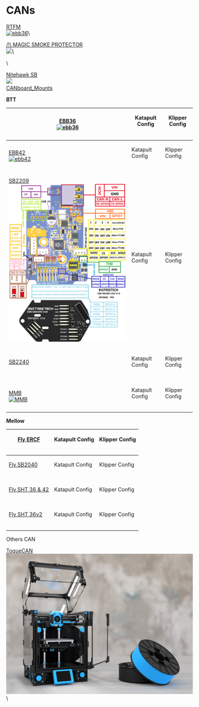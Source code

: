 # CANs

[RTFM\
![ebb36](https://camo.githubusercontent.com/b4a0cd4d9fe8061f274e23039525f986246b5eac7fcc118fa6eaa00324bd8e9d/68747470733a2f2f6d656469612e666f72676563646e2e6e65742f617661746172732f3130312f3937382f3633363332373035393536313835383232392e706e67)](https://canbus.esoterical.online/)\\

[/!\ MAGIC SMOKE PROTECTOR\
![](https://camo.githubusercontent.com/46bdb027ebc9c6bb10ae2a32ea9025fa9e71244503cd03c7bda5caeb5db6eaaf/68747470733a2f2f6d656469612e7072696e7461626c65732e636f6d2f6d656469612f7072696e74732f3634323030312f696d616765732f353037303235385f63336163613866632d643931302d346364382d393163392d3433316437383835646632315f65383738343964332d336439632d346663612d386231332d3334623436363661656139312f7468756d62732f696e736964652f31323830783936302f6a70672f70726f74332e77656270)](https://www.printables.com/fr/model/642001-voron-stealthburner-sb2209-misalignment-protector)\\

\\

[Nitehawk SB\
![](https://github.com/MotorDynamicsLab/Nitehawk-SB/raw/master/Images/nitehawk_sb_logo.svg)](https://github.com/MotorDynamicsLab/Nitehawk-SB)\
[CANboard\_Mounts](https://github.com/KayosMaker/CANboard_Mounts)

**BTT**

| <p><a href="https://github.com/bigtreetech/EBB/tree/master/EBB%20CAN%20V1.1%20(STM32G0B1)/EBB36%20CAN%20V1.1">EBB36<br><img src="https://github.com/bigtreetech/EBB/raw/master/EBB%20CAN%20V1.0%20(STM32F072)/EBB36%20CAN%20V1.0/Hardware/EBB36%20CAN%20V1.0-PIN.png" alt="ebb36"></a></p>                                        | <p>Katapult Config<br><a href="https://canbus.esoterical.online/toolhead_flashing/common_hardware/BigTreeTech%20EBB36%20V1.2/README.html"><img src="https://user-images.githubusercontent.com/124253477/228764838-d75c7bc4-a27f-4c3a-b6c8-ef0e78f49f4f.png" alt=""></a></p>                                                                                                                                                                                                                                                                                                                                                                                                                                                                                                                                                                                                                                                                                                            | <p>Klipper Config<br><a href="https://canbus.esoterical.online/toolhead_flashing/common_hardware/BigTreeTech%20EBB36%20V1.2/README.html"><img src="https://user-images.githubusercontent.com/124253477/221349102-cd2f4060-9c29-44aa-b722-9883262b2fc3.png" alt=""></a></p>                                                                                                                                                                                                                                                                                                                                                                                                                                                                                                                                                                                                                                                                                                            |
| --------------------------------------------------------------------------------------------------------------------------------------------------------------------------------------------------------------------------------------------------------------------------------------------------------------------------------- | -------------------------------------------------------------------------------------------------------------------------------------------------------------------------------------------------------------------------------------------------------------------------------------------------------------------------------------------------------------------------------------------------------------------------------------------------------------------------------------------------------------------------------------------------------------------------------------------------------------------------------------------------------------------------------------------------------------------------------------------------------------------------------------------------------------------------------------------------------------------------------------------------------------------------------------------------------------------------------------- | ------------------------------------------------------------------------------------------------------------------------------------------------------------------------------------------------------------------------------------------------------------------------------------------------------------------------------------------------------------------------------------------------------------------------------------------------------------------------------------------------------------------------------------------------------------------------------------------------------------------------------------------------------------------------------------------------------------------------------------------------------------------------------------------------------------------------------------------------------------------------------------------------------------------------------------------------------------------------------------- |
| <p><a href="https://github.com/bigtreetech/EBB/tree/master/EBB%20CAN%20V1.1%20(STM32G0B1)/EBB42%20CAN%20V1.1">EBB42<br><img src="https://github.com/bigtreetech/EBB/raw/master/EBB%20CAN%20V1.0%20(STM32F072)/EBB42%20CAN%20V1.0/Hardware/EBB42%20CAN%20V1.0-PIN.png" alt="ebb42"></a></p>                                        | <p>Katapult Config<br><a href="https://canbus.esoterical.online/toolhead_flashing/common_hardware/BigTreeTech%20EBB42%20V1.2/README.html"><img src="https://user-images.githubusercontent.com/124253477/228764838-d75c7bc4-a27f-4c3a-b6c8-ef0e78f49f4f.png" alt=""></a></p>                                                                                                                                                                                                                                                                                                                                                                                                                                                                                                                                                                                                                                                                                                            | <p>Klipper Config<br><a href="https://canbus.esoterical.online/toolhead_flashing/common_hardware/BigTreeTech%20EBB42%20V1.2/README.html"><img src="https://user-images.githubusercontent.com/124253477/221349102-cd2f4060-9c29-44aa-b722-9883262b2fc3.png" alt=""></a></p>                                                                                                                                                                                                                                                                                                                                                                                                                                                                                                                                                                                                                                                                                                            |
| <p><a href="https://github.com/bigtreetech/EBB/tree/master/EBB%20SB2209%20CAN%20(RP2040)">SB2209<br><img src="https://github.com/bigtreetech/EBB/raw/master/EBB%20SB2209%20CAN%20(RP2040)/Hardware/EBB%20SB2209%20CAN%20V1.0%EF%BC%88RP2040%EF%BC%89-Pin.png" alt=""></a></p>                                                     | <p>Katapult Config<br><a href="https://canbus.esoterical.online/toolhead_flashing/common_hardware/BigTreeTech%20SB2209%20(RP2040)/README.html"><img src="https://private-user-images.githubusercontent.com/124253477/299165331-3b1a7a33-48ce-4136-8a0f-0aad49d65f76.png?jwt=eyJhbGciOiJIUzI1NiIsInR5cCI6IkpXVCJ9.eyJpc3MiOiJnaXRodWIuY29tIiwiYXVkIjoicmF3LmdpdGh1YnVzZXJjb250ZW50LmNvbSIsImtleSI6ImtleTUiLCJleHAiOjE3NDM0MzAwNzksIm5iZiI6MTc0MzQyOTc3OSwicGF0aCI6Ii8xMjQyNTM0NzcvMjk5MTY1MzMxLTNiMWE3YTMzLTQ4Y2UtNDEzNi04YTBmLTBhYWQ0OWQ2NWY3Ni5wbmc_WC1BbXotQWxnb3JpdGhtPUFXUzQtSE1BQy1TSEEyNTYmWC1BbXotQ3JlZGVudGlhbD1BS0lBVkNPRFlMU0E1M1BRSzRaQSUyRjIwMjUwMzMxJTJGdXMtZWFzdC0xJTJGczMlMkZhd3M0X3JlcXVlc3QmWC1BbXotRGF0ZT0yMDI1MDMzMVQxNDAyNTlaJlgtQW16LUV4cGlyZXM9MzAwJlgtQW16LVNpZ25hdHVyZT0zNjA3MDkzNTljMDQzYTFkMjQ4ZDQxZjdlZTE2YWUzYmVlN2I4OTZiZDhiOGNmODVjNTc2YWVlZDQwNzUxMzkwJlgtQW16LVNpZ25lZEhlYWRlcnM9aG9zdCJ9.OVtwi4fbPbmZ6fxHMNXZboxOVvSTRS6maCm-iHu5y1E" alt=""></a></p> | <p>Klipper Config<br><a href="https://canbus.esoterical.online/toolhead_flashing/common_hardware/BigTreeTech%20SB2209%20(RP2040)/README.html"><img src="https://private-user-images.githubusercontent.com/124253477/277043232-aac98e3a-472f-4934-9000-13de6e66849e.png?jwt=eyJhbGciOiJIUzI1NiIsInR5cCI6IkpXVCJ9.eyJpc3MiOiJnaXRodWIuY29tIiwiYXVkIjoicmF3LmdpdGh1YnVzZXJjb250ZW50LmNvbSIsImtleSI6ImtleTUiLCJleHAiOjE3NDM0MzAwNzksIm5iZiI6MTc0MzQyOTc3OSwicGF0aCI6Ii8xMjQyNTM0NzcvMjc3MDQzMjMyLWFhYzk4ZTNhLTQ3MmYtNDkzNC05MDAwLTEzZGU2ZTY2ODQ5ZS5wbmc_WC1BbXotQWxnb3JpdGhtPUFXUzQtSE1BQy1TSEEyNTYmWC1BbXotQ3JlZGVudGlhbD1BS0lBVkNPRFlMU0E1M1BRSzRaQSUyRjIwMjUwMzMxJTJGdXMtZWFzdC0xJTJGczMlMkZhd3M0X3JlcXVlc3QmWC1BbXotRGF0ZT0yMDI1MDMzMVQxNDAyNTlaJlgtQW16LUV4cGlyZXM9MzAwJlgtQW16LVNpZ25hdHVyZT01OTFiNjM0MTM1NDA5YWRmYTRhMGYwNGU5NDU3MWFlZWNkMTQwNWMxMGZhMGQzYzA1YzNlOGY4MjI5MWIwZWFhJlgtQW16LVNpZ25lZEhlYWRlcnM9aG9zdCJ9.LVWVHiJDxJzuIB1sLvoyhkV9OCPxYUiNmEJ31pQQvUY" alt=""></a></p> |
| <p><a href="https://github.com/bigtreetech/EBB/tree/master/EBB%20SB2240_2209%20CAN">SB2240<br><img src="https://github.com/bigtreetech/EBB/raw/master/EBB%20SB2240_2209%20CAN/SB2240/Hardware/SB2240.png" alt=""></a></p>                                                                                                         | <p>Katapult Config<br><a href="https://canbus.esoterical.online/toolhead_flashing/common_hardware/BigTreeTech%20SB2209%20and%20SB2240/README.html"><img src="https://user-images.githubusercontent.com/124253477/228764307-36da2c3a-393d-43d9-b370-4eb31d231c27.png" alt=""></a></p>                                                                                                                                                                                                                                                                                                                                                                                                                                                                                                                                                                                                                                                                                                   | <p>Klipper Config<br><a href="https://canbus.esoterical.online/toolhead_flashing/common_hardware/BigTreeTech%20SB2209%20and%20SB2240/README.html"><img src="https://user-images.githubusercontent.com/124253477/221349102-cd2f4060-9c29-44aa-b722-9883262b2fc3.png" alt=""></a></p>                                                                                                                                                                                                                                                                                                                                                                                                                                                                                                                                                                                                                                                                                                   |
| <p><a href="https://github.com/bigtreetech/MMB">MMB<br><img src="https://camo.githubusercontent.com/60ab99f20172b997fb21ad404d387bdbcf7c42122d738ee980e379151ec57c82/68747470733a2f2f626971752e65717569706d656e742f63646e2f73686f702f66696c65732f4d4d4243414e56312e305f32303233303832345f345f363530782e706e67" alt="MMB"></a></p> | <p>Katapult Config<br><a href="https://canbus.esoterical.online/toolhead_flashing/common_hardware/BigTreeTech%20MMB%20CAN%20V1.0/README.html"><img src="https://private-user-images.githubusercontent.com/124253477/284476683-649a5bb8-f35f-42fc-b643-02341e1f4d05.png?jwt=eyJhbGciOiJIUzI1NiIsInR5cCI6IkpXVCJ9.eyJpc3MiOiJnaXRodWIuY29tIiwiYXVkIjoicmF3LmdpdGh1YnVzZXJjb250ZW50LmNvbSIsImtleSI6ImtleTUiLCJleHAiOjE3NDM0MzAwNzksIm5iZiI6MTc0MzQyOTc3OSwicGF0aCI6Ii8xMjQyNTM0NzcvMjg0NDc2NjgzLTY0OWE1YmI4LWYzNWYtNDJmYy1iNjQzLTAyMzQxZTFmNGQwNS5wbmc_WC1BbXotQWxnb3JpdGhtPUFXUzQtSE1BQy1TSEEyNTYmWC1BbXotQ3JlZGVudGlhbD1BS0lBVkNPRFlMU0E1M1BRSzRaQSUyRjIwMjUwMzMxJTJGdXMtZWFzdC0xJTJGczMlMkZhd3M0X3JlcXVlc3QmWC1BbXotRGF0ZT0yMDI1MDMzMVQxNDAyNTlaJlgtQW16LUV4cGlyZXM9MzAwJlgtQW16LVNpZ25hdHVyZT1kZjQ0MDI1NDY5ZGVkMzFiZjI3YzFmMGUwYTkyZjhkMzkzMTZkMmQ5NDU5MzdmNjgyNTYyZjA5NTAzZGY2NTE3JlgtQW16LVNpZ25lZEhlYWRlcnM9aG9zdCJ9.6LgZHihAkeJqZYLMVwDVRNzN0Xa7jz7defHPxpoJw-o" alt=""></a></p>  | <p>Klipper Config<br><a href="https://canbus.esoterical.online/toolhead_flashing/common_hardware/BigTreeTech%20MMB%20CAN%20V1.0/README.html"><img src="https://private-user-images.githubusercontent.com/124253477/284476305-ef7f82f2-b5b9-469d-b1aa-9bad94a4c949.png?jwt=eyJhbGciOiJIUzI1NiIsInR5cCI6IkpXVCJ9.eyJpc3MiOiJnaXRodWIuY29tIiwiYXVkIjoicmF3LmdpdGh1YnVzZXJjb250ZW50LmNvbSIsImtleSI6ImtleTUiLCJleHAiOjE3NDM0MzAwNzksIm5iZiI6MTc0MzQyOTc3OSwicGF0aCI6Ii8xMjQyNTM0NzcvMjg0NDc2MzA1LWVmN2Y4MmYyLWI1YjktNDY5ZC1iMWFhLTliYWQ5NGE0Yzk0OS5wbmc_WC1BbXotQWxnb3JpdGhtPUFXUzQtSE1BQy1TSEEyNTYmWC1BbXotQ3JlZGVudGlhbD1BS0lBVkNPRFlMU0E1M1BRSzRaQSUyRjIwMjUwMzMxJTJGdXMtZWFzdC0xJTJGczMlMkZhd3M0X3JlcXVlc3QmWC1BbXotRGF0ZT0yMDI1MDMzMVQxNDAyNTlaJlgtQW16LUV4cGlyZXM9MzAwJlgtQW16LVNpZ25hdHVyZT0zYmU1YWUyMTQ1YTZlNjY1YjRjOTExNWM4OTQ0Y2YzZGU5YjUyNzFiZjEwMTFhZGU4ZTNmZjg4NTg0Y2JlNGZhJlgtQW16LVNpZ25lZEhlYWRlcnM9aG9zdCJ9.6BNXBWukvXtXbXEstCpLZOw1ZTKVHxEiWmtKN0I2-Z8" alt=""></a></p>  |

**Mellow**

| <p><a href="https://github.com/bigtreetech/MMB">Fly ERCF<br><img src="https://camo.githubusercontent.com/d46cfd3475485134e418ec9490d4c06d766e907f27cb3ebc3dfcce81df7b335e/68747470733a2f2f63616e6275732e65736f7465726963616c2e6f6e6c696e652f746f6f6c686561645f666c617368696e672f636f6d6d6f6e5f68617264776172652f4d656c6c6f77253230466c79253230455243462f696d672f6466752d6d6f64652e706e67" alt=""></a></p> | <p>Katapult Config<br><a href="https://canbus.esoterical.online/toolhead_flashing/common_hardware/Mellow%20Fly%20ERCF/README.html"><img src="https://camo.githubusercontent.com/1706611a26fe8c7e189ecf9d37059a8f1c074adda2aad947c973ca057c356a49/68747470733a2f2f63616e6275732e65736f7465726963616c2e6f6e6c696e652f746f6f6c686561645f666c617368696e672f636f6d6d6f6e5f68617264776172652f4d656c6c6f77253230466c79253230455243462f696d672f63616e626f6f742e706e67" alt=""></a></p> | <p>Klipper Config<br><a href="https://canbus.esoterical.online/toolhead_flashing/common_hardware/Mellow%20Fly%20ERCF/README.html"><img src="https://camo.githubusercontent.com/6c3168e0acdee9bcaa1fcc365cde4a0a94dd4612e8cb4d3c7c992dc841a2b438/68747470733a2f2f63616e6275732e65736f7465726963616c2e6f6e6c696e652f746f6f6c686561645f666c617368696e672f636f6d6d6f6e5f68617264776172652f4d656c6c6f77253230466c79253230455243462f696d672f6b6c69707065722d63616e626f6f742e706e67" alt=""></a></p> |
| --------------------------------------------------------------------------------------------------------------------------------------------------------------------------------------------------------------------------------------------------------------------------------------------------------------------------------------------------------------------------------------------------------- | ------------------------------------------------------------------------------------------------------------------------------------------------------------------------------------------------------------------------------------------------------------------------------------------------------------------------------------------------------------------------------------------------------------------------------------------------------------------------------ | --------------------------------------------------------------------------------------------------------------------------------------------------------------------------------------------------------------------------------------------------------------------------------------------------------------------------------------------------------------------------------------------------------------------------------------------------------------------------------------------- |
| <p><a href="https://github.com/Mellow-3D/Fly-SB2040">Fly SB2040<br><img src="https://camo.githubusercontent.com/481a4b06f7ee7ebfcecea547888d682e2ac84217df1e2c083dc30bb262de11b2/68747470733a2f2f6d2e6d656469612d616d617a6f6e2e636f6d2f696d616765732f492f36314935766e4b3038444c2e5f41435f5546313030302c313030305f514c38305f2e6a7067" alt=""></a></p>                                                      | <p>Katapult Config<br><a href="https://canbus.esoterical.online/toolhead_flashing/common_hardware/Mellow%20Fly%20SB2040/README.html"><img src="https://user-images.githubusercontent.com/124253477/228765757-5a8bab71-6f57-4467-8400-4bbb9d37e2f6.png" alt=""></a></p>                                                                                                                                                                                                         | <p>Klipper Config<br><a href="https://canbus.esoterical.online/toolhead_flashing/common_hardware/Mellow%20Fly%20SB2040/README.html"><img src="https://user-images.githubusercontent.com/124253477/221348650-b9f2749e-0f3b-44b4-b34a-a57bd8beb706.png" alt=""></a></p>                                                                                                                                                                                                                         |
| <p><a href="https://github.com/Mellow-3D/Klipper-CAN-Toolboards">Fly SHT 36 &#x26; 42<br><img src="https://camo.githubusercontent.com/b115a942d4d8647f8bf27123dd7dc08ef24774a916291c1bc307c24dcb202d11/68747470733a2f2f616530312e616c6963646e2e636f6d2f6b662f5338633663363232346261306434613734623438303835316335366362373632657a2e6a70675f363430783634305139302e6a70675f2e77656270" alt=""></a></p>      | <p>Katapult Config<br><a href="https://canbus.esoterical.online/toolhead_flashing/common_hardware/Mellow%20Fly%20SHT36%20and%20SHT42/README.html"><img src="https://user-images.githubusercontent.com/124253477/228767194-0ee2d789-13b2-44f4-99aa-f0a7f750c99c.png" alt=""></a></p>                                                                                                                                                                                            | <p>Klipper Config<br><a href="https://canbus.esoterical.online/toolhead_flashing/common_hardware/Mellow%20Fly%20SHT36%20and%20SHT42/README.html"><img src="https://user-images.githubusercontent.com/124253477/221396323-83dd84e5-b661-4472-8074-ea45aa19dced.png" alt=""></a></p>                                                                                                                                                                                                            |
| <p><a href="https://github.com/Mellow-3D/Klipper-CAN-Toolboards">Fly SHT 36v2<br><img src="https://camo.githubusercontent.com/d08304adc593181ae3bbe5ac75175bbcf1806859fc8d45fdbae62e5e825c648e/68747470733a2f2f6d656c6c6f772d33642e6769746875622e696f2f696d616765732f666c792d73687433365f76322f73687433365f76322e706e67" alt=""></a></p>                                                                  | <p>Katapult Config<br><a href="https://canbus.esoterical.online/toolhead_flashing/common_hardware/Mellow%20Fly%20SHT36v2/README.html"><img src="https://user-images.githubusercontent.com/124253477/228767706-e14d572a-b0de-4445-9c7c-11276fc8c4a7.png" alt=""></a></p>                                                                                                                                                                                                        | <p>Klipper Config<br><a href="https://canbus.esoterical.online/toolhead_flashing/common_hardware/Mellow%20Fly%20SHT36v2/README.html"><img src="https://user-images.githubusercontent.com/124253477/221396540-52695957-90f7-4f01-9d7d-130a76a81ee8.png" alt=""></a></p>                                                                                                                                                                                                                        |

Others CAN

[ToqueCAN](https://github.com/xbst/ToqueCAN)\
![](<.gitbook/assets/image (1) (1).png>)\\
